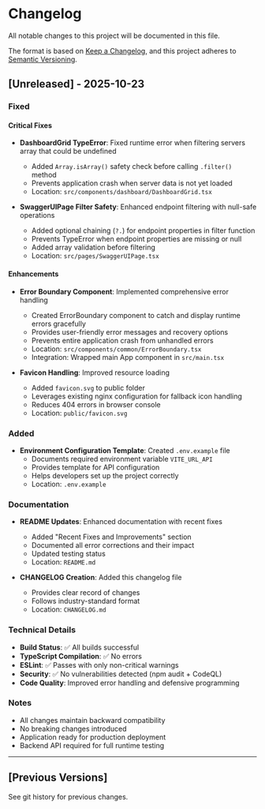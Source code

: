 # Changelog

All notable changes to this project will be documented in this file.

The format is based on [Keep a Changelog](https://keepachangelog.com/en/1.0.0/),
and this project adheres to [Semantic Versioning](https://semver.org/spec/v2.0.0.html).

## [Unreleased] - 2025-10-23

### Fixed

#### Critical Fixes
- **DashboardGrid TypeError**: Fixed runtime error when filtering servers array that could be undefined
  - Added `Array.isArray()` safety check before calling `.filter()` method
  - Prevents application crash when server data is not yet loaded
  - Location: `src/components/dashboard/DashboardGrid.tsx`

- **SwaggerUIPage Filter Safety**: Enhanced endpoint filtering with null-safe operations
  - Added optional chaining (`?.`) for endpoint properties in filter function
  - Prevents TypeError when endpoint properties are missing or null
  - Added array validation before filtering
  - Location: `src/pages/SwaggerUIPage.tsx`

#### Enhancements
- **Error Boundary Component**: Implemented comprehensive error handling
  - Created ErrorBoundary component to catch and display runtime errors gracefully
  - Provides user-friendly error messages and recovery options
  - Prevents entire application crash from unhandled errors
  - Location: `src/components/common/ErrorBoundary.tsx`
  - Integration: Wrapped main App component in `src/main.tsx`

- **Favicon Handling**: Improved resource loading
  - Added `favicon.svg` to public folder
  - Leverages existing nginx configuration for fallback icon handling
  - Reduces 404 errors in browser console
  - Location: `public/favicon.svg`

### Added
- **Environment Configuration Template**: Created `.env.example` file
  - Documents required environment variable `VITE_URL_API`
  - Provides template for API configuration
  - Helps developers set up the project correctly
  - Location: `.env.example`

### Documentation
- **README Updates**: Enhanced documentation with recent fixes
  - Added "Recent Fixes and Improvements" section
  - Documented all error corrections and their impact
  - Updated testing status
  - Location: `README.md`

- **CHANGELOG Creation**: Added this changelog file
  - Provides clear record of changes
  - Follows industry-standard format
  - Location: `CHANGELOG.md`

### Technical Details
- **Build Status**: ✅ All builds successful
- **TypeScript Compilation**: ✅ No errors
- **ESLint**: ✅ Passes with only non-critical warnings
- **Security**: ✅ No vulnerabilities detected (npm audit + CodeQL)
- **Code Quality**: Improved error handling and defensive programming

### Notes
- All changes maintain backward compatibility
- No breaking changes introduced
- Application ready for production deployment
- Backend API required for full runtime testing

---

## [Previous Versions]

See git history for previous changes.
